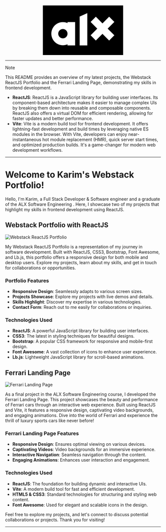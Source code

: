 <p align="center">
  <img src="alxafrica.png" alt="ALX Software Engineer">
</p>

---


> [!NOTE]
> This README provides an overview of my latest projects, the Webstack ReactJS Portfolio and the Ferrari Landing Page, demonstrating my skills in frontend development.
> - **ReactJS**: ReactJS is a JavaScript library for building user interfaces. Its component-based architecture makes it easier to manage complex UIs by breaking them down into reusable and composable components. ReactJS also offers a virtual DOM for efficient rendering, allowing for faster updates and better performance.
> - **Vite**: Vite is a modern build tool for frontend development. It offers lightning-fast development and build times by leveraging native ES modules in the browser. With Vite, developers can enjoy near-instantaneous hot module replacement (HMR), quick server start times, and optimized production builds. It's a game-changer for modern web development workflows.

---
# Welcome to Karim's Webstack Portfolio!

Hello, I'm Karim, a Full Stack Developer & Software engineer and a graduate of the ALX Software Engineering . Here, I showcase two of my projects that highlight my skills in frontend development using ReactJS.

## Webstack Portfolio with ReactJS

![Webstack ReactJS Portfolio](portfolio-screenshot.jpg)

My Webstack ReactJS Portfolio is a representation of my journey in software development. Built with ReactJS, CSS3, Bootstrap, Font Awesome, and Lb.js, this portfolio offers a responsive design for both mobile and desktop users. Explore my projects, learn about my skills, and get in touch for collaborations or opportunities.

### Portfolio Features

- **Responsive Design**: Seamlessly adapts to various screen sizes.
- **Projects Showcase**: Explore my projects with live demos and details.
- **Skills Highlight**: Discover my expertise in various technologies.
- **Contact Form**: Reach out to me easily for collaborations or inquiries.

### Technologies Used

- **ReactJS**: A powerful JavaScript library for building user interfaces.
- **CSS3**: The latest in styling techniques for beautiful designs.
- **Bootstrap**: A popular CSS framework for responsive and mobile-first design.
- **Font Awesome**: A vast collection of icons to enhance user experience.
- **Lb.js**: Lightweight JavaScript library for scroll-based animations.

## Ferrari Landing Page

![Ferrari Landing Page](ferrari-landingpage.jpg)

As a final project in the ALX Software Engineering course, I developed the Ferrari Landing Page. This project showcases the beauty and performance of Ferrari cars through an interactive web experience. Built using ReactJS and Vite, it features a responsive design, captivating video backgrounds, and engaging animations. Dive into the world of Ferrari and experience the thrill of luxury sports cars like never before!

### Ferrari Landing Page Features

- **Responsive Design**: Ensures optimal viewing on various devices.
- **Captivating Videos**: Video backgrounds for an immersive experience.
- **Interactive Navigation**: Seamless navigation through the content.
- **Engaging Animations**: Enhances user interaction and engagement.

### Technologies Used

- **ReactJS**: The foundation for building dynamic and interactive UIs.
- **Vite**: A modern build tool for fast and efficient development.
- **HTML5 & CSS3**: Standard technologies for structuring and styling web content.
- **Font Awesome**: Used for elegant and scalable icons in the design.

Feel free to explore my projects, and let's connect to discuss potential collaborations or projects. Thank you for visiting!

---
